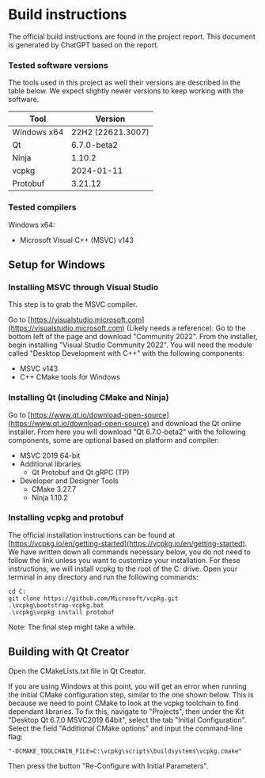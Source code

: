 
# Build instructions
The official build instructions are found in the project report. This document is generated by ChatGPT based on the report.

### Tested software versions
The tools used in this project as well their versions are described in the table below. We expect slightly newer versions to keep working with the software.

| Tool          | Version          |
|---------------|------------------|
| Windows x64   | 22H2 (22621.3007)|
| Qt            | 6.7.0-beta2      |
| Ninja         | 1.10.2           |
| vcpkg         | 2024-01-11       |
| Protobuf      | 3.21.12          |

### Tested compilers
Windows x64:
- Microsoft Visual C++ (MSVC) v143

## Setup for Windows

### Installing MSVC through Visual Studio
This step is to grab the MSVC compiler.

Go to [https://visualstudio.microsoft.com](https://visualstudio.microsoft.com) (Likely needs a reference). Go to the bottom left of the page and download "Community 2022". From the installer, begin installing "Visual Studio Community 2022". You will need the module called "Desktop Development with C++" with the following components:
- MSVC v143
- C++ CMake tools for Windows

### Installing Qt (including CMake and Ninja)
Go to [https://www.qt.io/download-open-source](https://www.qt.io/download-open-source) and download the Qt online installer. From here you will download "Qt 6.7.0-beta2" with the following components, some are optional based on platform and compiler:
- MSVC 2019 64-bit
- Additional libraries
  - Qt Protobuf and Qt gRPC (TP)
- Developer and Designer Tools
  - CMake 3.27.7
  - Ninja 1.10.2

### Installing vcpkg and protobuf
The official installation instructions can be found at [https://vcpkg.io/en/getting-started](https://vcpkg.io/en/getting-started). We have written down all commands necessary below, you do not need to follow the link unless you want to customize your installation. For these instructions, we will install vcpkg to the root of the C: drive. Open your terminal in any directory and run the following commands:
```
cd C:  
git clone https://github.com/Microsoft/vcpkg.git
.\vcpkg\bootstrap-vcpkg.bat
.\vcpkg\vcpkg install protobuf
```
Note: The final step might take a while.

## Building with Qt Creator
Open the CMakeLists.txt file in Qt Creator.

If you are using Windows at this point, you will get an error when running the initial CMake configuration step, similar to the one shown below. This is because we need to point CMake to look at the vcpkg toolchain to find dependant libraries. To fix this, navigate to "Projects", then under the Kit "Desktop Qt 6.7.0 MSVC2019 64bit", select the tab "Initial Configuration". Select the field "Additional CMake options" and input the command-line flag:
```
"-DCMAKE_TOOLCHAIN_FILE=C:\vcpkg\scripts\buildsystems\vcpkg.cmake"
```
Then press the button "Re-Configure with Initial Parameters".